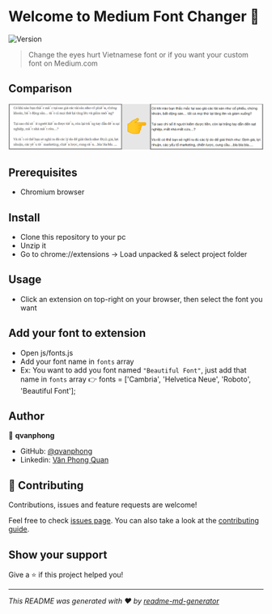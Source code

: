 # Welcome to Medium Font Changer 👋

![Version](https://img.shields.io/badge/version-1.0-blue.svg?cacheSeconds=2592000)

> Change the eyes hurt Vietnamese font or if you want your custom font on Medium.com

## Comparison

![Comparison image](https://raw.githubusercontent.com/qvanphong/medium-font-changer/main/static/compare.png)

## Prerequisites

- Chromium browser

## Install

- Clone this repository to your pc
- Unzip it
- Go to chrome://extensions -> Load unpacked & select project folder

## Usage

- Click an extension on top-right on your browser, then select the font you want

## Add your font to extension

- Open js/fonts.js
- Add your font name in `fonts` array
- Ex: You want to add you font named `"Beautiful Font"`, just add that name in `fonts` array 👉 fonts = ['Cambria', 'Helvetica Neue', 'Roboto', 'Beautiful Font'];

## Author

👤 **qvanphong**

- GitHub: [@qvanphong](https://github.com/qvanphong)
- Linkedin: [Văn Phong Quan](https://www.linkedin.com/in/v-phong-quan-729488203/)

## 🤝 Contributing

Contributions, issues and feature requests are welcome!

Feel free to check [issues page](https://github.com/kefranabg/readme-md-generator/issues). You can also take a look at the [contributing guide](https://github.com/kefranabg/readme-md-generator/blob/master/CONTRIBUTING.md).

## Show your support

Give a ⭐️ if this project helped you!

---

_This README was generated with ❤️ by [readme-md-generator](https://github.com/kefranabg/readme-md-generator)_
